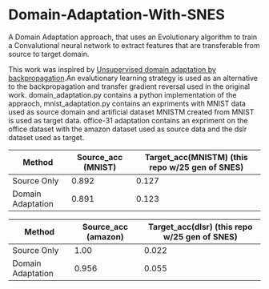 # Domain-Adaptation-With-SNES
A Domain Adaptation approach, that uses an Evolutionary algorithm to train a Convalutional neural network to extract features that are transferable from source to target domain. 

This work was inspired by [Unsupervised domain adaptation by backpropagation](http://jmlr.org/papers/volume17/15-239/15-239.pdf).An evalutionary learning strategy is used as an alternative to the backpropagation and  transfer gradient reversal   used in the original work. domain_adaptation.py contains a python implementation of the appraoch, mnist_adaptation.py contains an expriments with MNIST data used as source domain and artificial dataset MNISTM created from MNIST is used as target data. office-31 adaptation contains an expriment  on the office dataset with the amazon dataset used as source data and the dslr dataset used as target.

 Method | Source_acc (MNIST) | Target_acc(MNISTM) (this repo w/25 gen of SNES) |
| ------ | ------------------ | ----------------------------------- |
| Source Only | 0.892 | 0.127 |
| Domain Adaptation | 0.891 | 0.123 |

 Method | Source_acc (amazon) | Target_acc(dlsr) (this repo w/25 gen of SNES) |
| ------ | ------------------ | ----------------------------------- |
| Source Only | 1.00 | 0.022 |
| Domain Adaptation | 0.956 | 0.055 |
